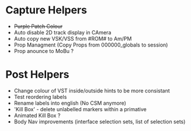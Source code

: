 # Capture Helpers
+ ~~Purple Patch Colour~~
+ Auto disable 2D track display in CAmera
+ Auto copy new VSK/VSS from #ROM# to Am/PM
+ Prop Managment (Copy Props from 000000_globals to session)
+ Prop anounce to MoBu ?

# Post Helpers
+ Change colour of VST inside/outside hints to be more consistant
+ Test reordering labels
+ Rename labels into english (No CSM anymore)
+ 'Kill Box' - delete unlabelled markers within a primative
+ Animated Kill Box ?
+ Body Nav improvements (interface selection sets, list of selection sets)